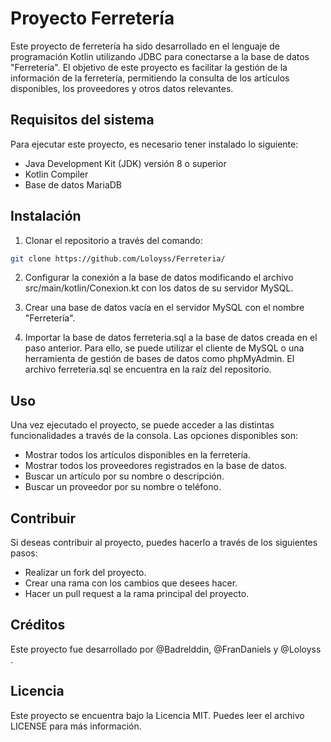 # Proyecto Ferretería
Este proyecto de ferretería ha sido desarrollado en el lenguaje de programación Kotlin utilizando JDBC para conectarse a la base de datos "Ferretería". El objetivo de este proyecto es facilitar la gestión de la información de la ferretería, permitiendo la consulta de los artículos disponibles, los proveedores y otros datos relevantes.

## Requisitos del sistema
Para ejecutar este proyecto, es necesario tener instalado lo siguiente:

* Java Development Kit (JDK) versión 8 o superior
* Kotlin Compiler
* Base de datos MariaDB

## Instalación
1. Clonar el repositorio a través del comando:

```bash
git clone https://github.com/Loloyss/Ferreteria/
````
2. Configurar la conexión a la base de datos modificando el archivo src/main/kotlin/Conexion.kt con los datos de su servidor MySQL.

3. Crear una base de datos vacía en el servidor MySQL con el nombre "Ferretería".

4. Importar la base de datos ferreteria.sql a la base de datos creada en el paso anterior. Para ello, se puede utilizar el cliente de MySQL o una herramienta de gestión de bases de datos como phpMyAdmin. El archivo ferreteria.sql se encuentra en la raíz del repositorio.


## Uso

Una vez ejecutado el proyecto, se puede acceder a las distintas funcionalidades a través de la consola. Las opciones disponibles son:

* Mostrar todos los artículos disponibles en la ferretería.
* Mostrar todos los proveedores registrados en la base de datos.
* Buscar un artículo por su nombre o descripción.
* Buscar un proveedor por su nombre o teléfono.

## Contribuir

Si deseas contribuir al proyecto, puedes hacerlo a través de los siguientes pasos:

* Realizar un fork del proyecto.
* Crear una rama con los cambios que desees hacer.
* Hacer un pull request a la rama principal del proyecto.

## Créditos
Este proyecto fue desarrollado por @Badrelddin, @FranDaniels y @Loloyss .

## Licencia
Este proyecto se encuentra bajo la Licencia MIT. Puedes leer el archivo LICENSE para más información.
